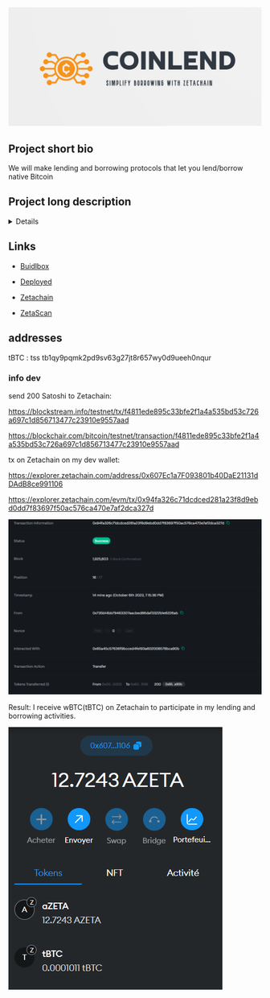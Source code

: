 ![logo](front/public/all.png)

## Project short bio

We will make lending and borrowing protocols that let you lend/borrow native Bitcoin

## Project long description

<details>
<summary>Details</summary>

Coinlend is a groundbreaking financial ecosystem designed to revolutionize the way users interact with digital assets by seamlessly bridging the gap between ZetaChain and Bitcoin. Our mission is to simplify borrowing and lending in the world of cryptocurrency, making it accessible to everyone.

In a landscape where blockchain ecosystems often operate in silos, Coinlend acts as a bridge, allowing users to effortlessly transfer their Bitcoin holdings to ZetaChain and tap into the vast array of opportunities it offers. We envision a future where the power of ZetaChain's omnichain capabilities and generic smart contracts can be harnessed by anyone, regardless of their blockchain preferences.

Our lending and borrowing protocols are at the core of Coinlend's innovation. By enabling users to lend and borrow native Bitcoin within the ZetaChain environment, we unlock a new realm of possibilities for both experienced crypto enthusiasts and newcomers alike.

Key features of Coinlend:

- Seamless Asset Transfer: Coinlend simplifies the process of moving Bitcoin to ZetaChain, eliminating the complexities often associated with cross-chain transactions.

- Lending Opportunities: Users can become lenders and earn passive income by providing their Bitcoin assets for lending within the ZetaChain ecosystem.

- Borrowing Convenience: Borrowers gain access to much-needed liquidity by leveraging their assets on ZetaChain as collateral to secure Bitcoin loans.

- User-Friendly Interface: We prioritize user experience, ensuring that both lending and borrowing processes are straightforward and intuitive.

- Security and Trust: Coinlend employs robust security measures to safeguard users' assets and maintain the highest level of trust within the platform.

Coinlend is more than just a financial platform; it's a gateway to the future of blockchain finance. As we continue to develop our prototype and expand our services, we aim to empower users to make the most of the crypto ecosystem, whether they are interested in DeFi, payments, art, games, or other blockchain applications.

Join us on this exciting journey to simplify borrowing with ZetaChain. Together, we'll unlock the potential of a fluid, multi-chain crypto ecosystem, where financial opportunities are truly limitless. Coinlend is not just a project; it's a movement towards a more inclusive and accessible blockchain world.

</details>

## Links

- [Buidlbox](https://app.buidlbox.io/projects/coinlend)

- [Deployed](https://coinlend.vercel.app/)

- [Zetachain](https://www.zetachain.com/)

- [ZetaScan](https://explorer.zetachain.com/)

## addresses

tBTC : tss tb1qy9pqmk2pd9sv63g27jt8r657wy0d9ueeh0nqur

### info dev

send 200 Satoshi to Zetachain:

https://blockstream.info/testnet/tx/f4811ede895c33bfe2f1a4a535bd53c726a697c1d856713477c23910e9557aad

https://blockchair.com/bitcoin/testnet/transaction/f4811ede895c33bfe2f1a4a535bd53c726a697c1d856713477c23910e9557aad

tx on Zetachain on my dev wallet:

https://explorer.zetachain.com/address/0x607Ec1a7F093801b40DaE21131dDAdB8ce991106

https://explorer.zetachain.com/evm/tx/0x94fa326c71dcdced281a23f8d9ebd0dd7f83697f50ac576ca470e7af2dca327d

![tx](screen/4.png)

Result: I receive wBTC(tBTC) on Zetachain to participate in my lending and borrowing activities.

![result](result.png)